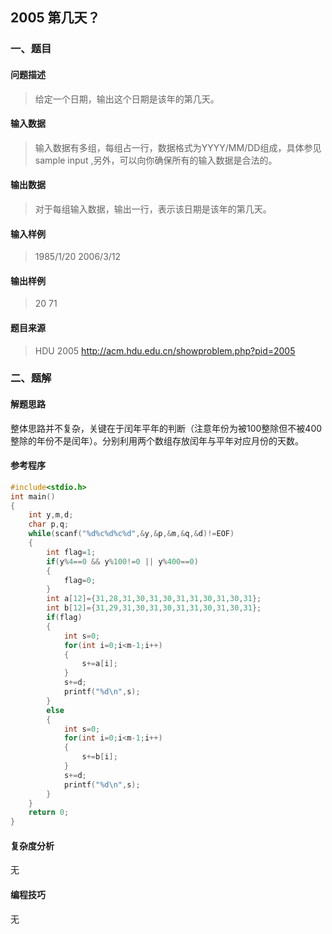 ## 2005 第几天？

### 一、题目

#### 问题描述

> 给定一个日期，输出这个日期是该年的第几天。

#### 输入数据

> 输入数据有多组，每组占一行，数据格式为YYYY/MM/DD组成，具体参见sample input ,另外，可以向你确保所有的输入数据是合法的。

#### 输出数据

> 对于每组输入数据，输出一行，表示该日期是该年的第几天。

#### 输入样例

> 1985/1/20 
> 2006/3/12

#### 输出样例

> 20
> 71

#### 题目来源

> HDU 2005 http://acm.hdu.edu.cn/showproblem.php?pid=2005

### 二、题解

#### 解题思路

整体思路并不复杂，关键在于闰年平年的判断（注意年份为被100整除但不被400整除的年份不是闰年）。分别利用两个数组存放闰年与平年对应月份的天数。

#### 参考程序

```c++
#include<stdio.h>
int main()
{
	int y,m,d;
	char p,q;
	while(scanf("%d%c%d%c%d",&y,&p,&m,&q,&d)!=EOF)
	{
		int flag=1;
		if(y%4==0 && y%100!=0 || y%400==0)
		{
			flag=0;
		}
		int a[12]={31,28,31,30,31,30,31,31,30,31,30,31};
		int b[12]={31,29,31,30,31,30,31,31,30,31,30,31};
		if(flag)
		{
			int s=0;
			for(int i=0;i<m-1;i++)
			{
				s+=a[i];
			}
			s+=d;
			printf("%d\n",s);
		}
		else
		{
			int s=0;
			for(int i=0;i<m-1;i++)
			{
				s+=b[i];
			}
			s+=d;
			printf("%d\n",s);
		}
	}
	return 0;
}
```

#### 复杂度分析

无

#### 编程技巧

无